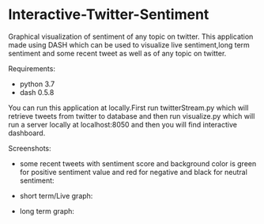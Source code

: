 # Interactive-Twitter-Sentiment
Graphical visualization of sentiment of any topic on twitter.
This application made using DASH which can be used to visualize live sentiment,long term sentiment and some recent tweet as well as of any topic on twitter.

Requirements:
  - python 3.7
  - dash 0.5.8
  
You can run this application at locally.First run twitterStream.py which will retrieve tweets from twitter to database and then run visualize.py which will run a server locally at localhost:8050 and then you will find interactive dashboard.

Screenshots:

- some recent tweets with sentiment score and background color is green for positive sentiment value and red for negative and black for neutral sentiment: 

 
 
- short term/Live graph:

  
  
  
 - long term graph:
 
 

